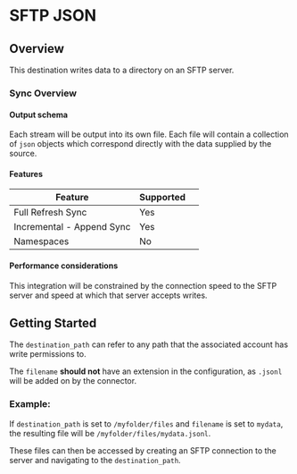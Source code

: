 # SFTP JSON

## Overview

This destination writes data to a directory on an SFTP server.

### Sync Overview

#### Output schema

Each stream will be output into its own file. Each file will contain a collection of `json` objects which correspond directly with the data supplied by the source.

#### Features

| Feature                   | Supported |   |
| ------------------------- | --------- | - |
| Full Refresh Sync         | Yes       |   |
| Incremental - Append Sync | Yes       |   |
| Namespaces                | No        |   |

#### Performance considerations

This integration will be constrained by the connection speed to the SFTP server and speed at which that server accepts writes.

## Getting Started

The `destination_path` can refer to any path that the associated account has write permissions to.

The `filename` **should not** have an extension in the configuration, as `.jsonl` will be added on by the connector.

### Example:

If `destination_path` is set to `/myfolder/files` and `filename` is set to `mydata`, the resulting file will be `/myfolder/files/mydata.jsonl`.

These files can then be accessed by creating an SFTP connection to the server and navigating to the `destination_path`.
